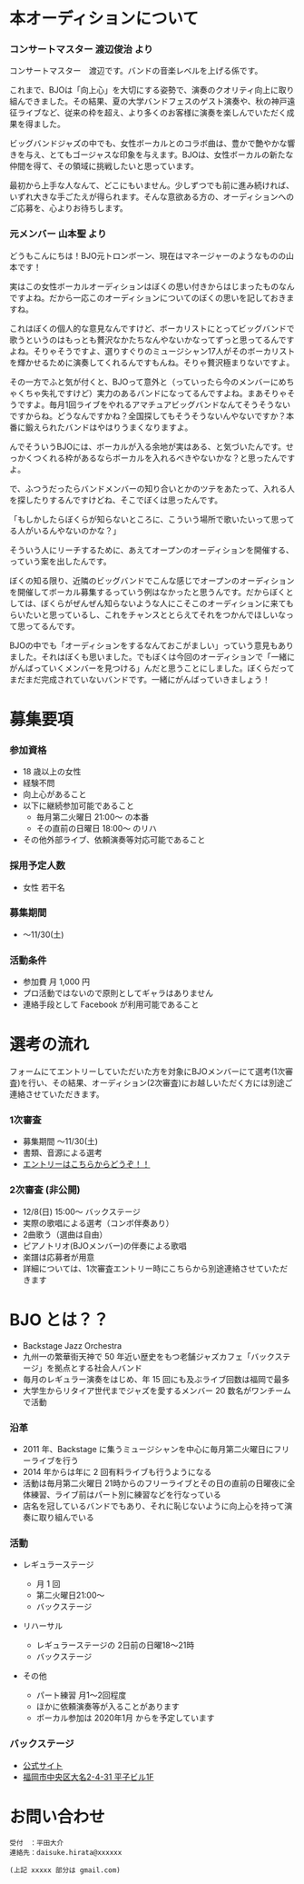 # 本オーディションについて
### コンサートマスター 渡辺俊治 より
コンサートマスター　渡辺です。バンドの音楽レベルを上げる係です。

これまで、BJOは「向上心」を大切にする姿勢で、演奏のクオリティ向上に取り組んできました。その結果、夏の大学バンドフェスのゲスト演奏や、秋の神戸遠征ライブなど、従来の枠を超え、より多くのお客様に演奏を楽しんでいただく成果を得ました。

ビッグバンドジャズの中でも、女性ボーカルとのコラボ曲は、豊かで艶やかな響きを与え、とてもゴージャスな印象を与えます。BJOは、女性ボーカルの新たな仲間を得て、その領域に挑戦したいと思っています。

最初から上手な人なんて、どこにもいません。少しずつでも前に進み続ければ、いずれ大きな手ごたえが得られます。そんな意欲ある方の、オーディションへのご応募を、心よりお待ちします。

### 元メンバー 山本聖 より
どうもこんにちは！BJO元トロンボーン、現在はマネージャーのようなものの山本です！

実はこの女性ボーカルオーディションはぼくの思い付きからはじまったものなんですよね。だから一応このオーディションについてのぼくの思いを記しておきますね。

これはぼくの個人的な意見なんですけど、ボーカリストにとってビッグバンドで歌うというのはもっとも贅沢なかたちなんやないかなってずっと思ってるんですよね。そりゃそうですよ、選りすぐりのミュージシャン17人がそのボーカリストを輝かせるために演奏してくれるんですもんね。そりゃ贅沢極まりないですよ。

その一方でふと気が付くと、BJOって意外と（っていったら今のメンバーにめちゃくちゃ失礼ですけど）実力のあるバンドになってるんですよね。まあそりゃそうですよ。毎月1回ライブをやれるアマチュアビッグバンドなんてそうそうないですからね。どうなんですかね？全国探してもそうそうないんやないですか？本番に鍛えられたバンドはやはりうまくなりますよ。

んでそういうBJOには、ボーカルが入る余地が実はある、と気づいたんです。せっかくつくれる枠があるならボーカルを入れるべきやないかな？と思ったんですよ。

で、ふつうだったらバンドメンバーの知り合いとかのツテをあたって、入れる人を探したりするんですけどね、そこでぼくは思ったんです。

「もしかしたらぼくらが知らないところに、こういう場所で歌いたいって思ってる人がいるんやないのかな？」

そういう人にリーチするために、あえてオープンのオーディションを開催する、っていう案を出したんです。

ぼくの知る限り、近隣のビッグバンドでこんな感じでオープンのオーディションを開催してボーカル募集するっていう例はなかったと思うんです。だからぼくとしては、ぼくらがぜんぜん知らないような人にこそこのオーディションに来てもらいたいと思っているし、これをチャンスととらえてそれをつかんでほしいなって思ってるんです。

BJOの中でも「オーディションをするなんておこがましい」っていう意見もありました。それはぼくも思いました。でもぼくは今回のオーディションで「一緒にがんばっていくメンバーを見つける」んだと思うことにしました。ぼくらだってまだまだ完成されていないバンドです。一緒にがんばっていきましょう！


# 募集要項
### 参加資格
- 18 歳以上の女性
- 経験不問
- 向上心があること
- 以下に継続参加可能であること
    - 毎月第二火曜日 21:00～ の本番
    - その直前の日曜日 18:00～ のリハ
- その他外部ライブ、依頼演奏等対応可能であること

### 採用予定人数
- 女性 若干名

### 募集期間
- ～11/30(土)

### 活動条件
- 参加費 月 1,000 円
- プロ活動ではないので原則としてギャラはありません
- 連絡手段として Facebook が利用可能であること

# 選考の流れ
フォームにてエントリーしていただいた方を対象にBJOメンバーにて選考(1次審査)を行い、その結果、オーディション(2次審査)にお越しいただく方には別途ご連絡させていただきます。

### 1次審査
- 募集期間 ～11/30(土)
- 書類、音源による選考
- [エントリーはこちらからどうぞ！！](https://forms.gle/LDqkcBkFck2zjzk49)

### 2次審査 (非公開)
- 12/8(日) 15:00～ バックステージ
- 実際の歌唱による選考（コンボ伴奏あり）
- 2曲歌う（選曲は自由）
- ピアノトリオ(BJOメンバー)の伴奏による歌唱
- 楽譜は応募者が用意
- 詳細については、1次審査エントリー時にこちらから別途連絡させていただきます

# BJO とは？？
- Backstage Jazz Orchestra
- 九州一の繁華街天神で 50 年近い歴史をもつ老舗ジャズカフェ「バックステージ」を拠点とする社会人バンド
- 毎月のレギュラー演奏をはじめ、年 15 回にも及ぶライブ回数は福岡で最多
- 大学生からリタイア世代までジャズを愛するメンバー 20 数名がワンチームで活動

### 沿革
- 2011 年、Backstage に集うミュージシャンを中心に毎月第二火曜日にフリーライブを行う
- 2014 年からは年に 2 回有料ライブも行うようになる
- 活動は毎月第二火曜日 21時からのフリーライブとその日の直前の日曜夜に全体練習、ライブ前はパート別に練習などを行なっている
- 店名を冠しているバンドでもあり、それに恥じないように向上心を持って演奏に取り組んでいる

### 活動
- レギュラーステージ
    - 月 1 回
    - 第二火曜日21:00～
    - バックステージ

- リハーサル
    - レギュラーステージの 2日前の日曜18〜21時
    - バックステージ

- その他
    - パート練習 月1～2回程度
    - ほかに依頼演奏等が入ることがあります
    - ボーカル参加は 2020年1月 からを予定しています

### バックステージ
- [公式サイト](http://backstage.fukuoka.jp/)
- [福岡市中央区大名2-4-31 平子ビル1F](https://goo.gl/maps/NRp1shqEVVig7DwV9)

# お問い合わせ
```
受付　：平田大介
連絡先：daisuke.hirata@xxxxxx

(上記 xxxxx 部分は gmail.com)
```